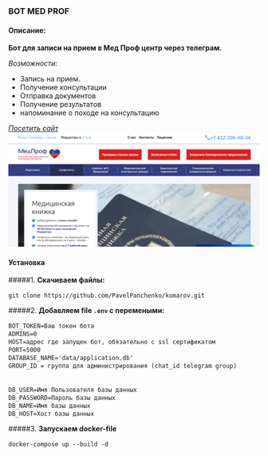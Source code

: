 ### **BOT MED PROF** 
#### **Описание:**

**Бот для записи на прием в Мед Проф центр через телеграм.**

*Возможности:*
- Запись на прием.
- Получение консультации
- Отправка документов
- Получение результатов
- напоминание о походе на консультацию

*[Посетить сайт](https://mc-medprof.ru/)*
![site](./med.png)

#### **Установка**
#####1. **Скачиваем файлы:**
```
git clone https://github.com/PavelPanchenko/komarov.git
```

#####2. **Добавляем file `.env` c перемеными:**
```
BOT_TOKEN=Ваш токен бота
ADMINS=0
HOST=адрес где запущен бот, обязательно с ssl сертификатом
PORT=5000
DATABASE_NAME='data/application.db'
GROUP_ID = группа для администрирования (chat_id telegram group)


DB_USER=Имя Пользователя базы данных
DB_PASSWORD=Пароль базы данных
DB_NAME=Имя базы данных
DB_HOST=Хост базы данных
```

#####3. **Запускаем docker-file**
```
docker-compose up --build -d
```